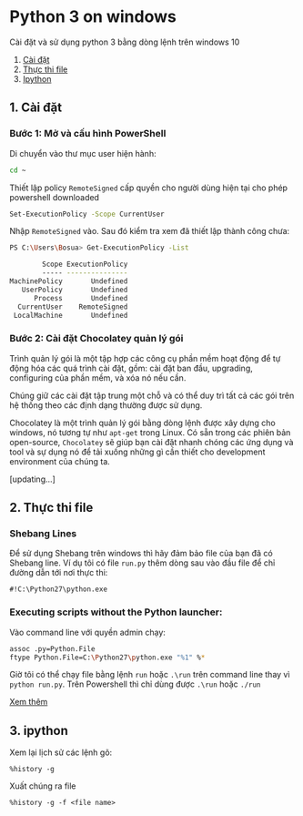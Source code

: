 ﻿# Python 3 on windows

Cài đặt và sử dụng python 3 bằng dòng lệnh trên windows 10

1. [Cài đặt](#install)
2. [Thực thi file](#shebang)
3. [Ipython](#ipython)


<a name="install"></a>
## 1. Cài đặt

### Bước 1: Mở và cấu hình PowerShell

Di chuyển vào thư mục user hiện hành:

```sh
cd ~
```

Thiết lập policy `RemoteSigned` cấp quyền cho người dùng hiện tại  cho phép powershell downloaded

```sh
Set-ExecutionPolicy -Scope CurrentUser
```

Nhập `RemoteSigned` vào. Sau đó kiểm tra xem đã thiết lập thành công chưa:

```sh
PS C:\Users\Bosua> Get-ExecutionPolicy -List

        Scope ExecutionPolicy
        ----- ---------------
MachinePolicy       Undefined
   UserPolicy       Undefined
      Process       Undefined
  CurrentUser    RemoteSigned
 LocalMachine       Undefined
```

### Bước 2: Cài đặt Chocolatey quản lý gói

Trình quản lý gói là một tập hợp các công cụ phần mềm hoạt động để tự động hóa các quá trình cài đặt, gồm: cài đặt ban đầu, upgrading, configuring của phần mềm, và xóa nó nếu cần.

Chúng giữ các cài đặt tập trung một chỗ và có thể duy trì tất cả các gói trên hệ thống theo các định dạng thường được sử dụng.

Chocolatey là một trình quản lý gói bằng dòng lệnh được xây dựng cho windows, nó tương tự như `apt-get` trong Linux. Có sẵn trong các phiên bản open-source, `Chocolatey` sẽ giúp bạn cài đặt nhanh chóng các ứng dụng và tool và sự dụng nó để tải xuống những gì cần thiết cho development environment của chúng ta.


[updating...]


<a name="shebang"></a>
## 2. Thực thi file
### Shebang Lines

Để sử dụng Shebang trên windows thì hãy đảm bảo file của bạn đã có Shebang line. Ví dụ tôi có file `run.py` thêm dòng sau vào đầu file để chỉ đường dẫn tới nơi thực thi:

	#!C:\Python27\python.exe

### Executing scripts without the Python launcher: 
Vào command line với quyền admin chạy:

```sh
assoc .py=Python.File
ftype Python.File=C:\Python27\python.exe "%1" %*
```

Giờ tôi có thể chạy file bằng lệnh `run` hoặc `.\run` trên command line thay vì `python run.py`. Trên Powershell thì chỉ dùng được `.\run` hoặc `./run` 

[Xem thêm](https://blog.michaelckennedy.net/2014/12/04/better-python-integration-in-windows-shebangs-and-version-selectors/)


<a name="ipython"></a>
## 3. ipython

Xem lại lịch sử các lệnh gõ:

	%history -g

Xuất chúng ra file

	%history -g -f <file name>


